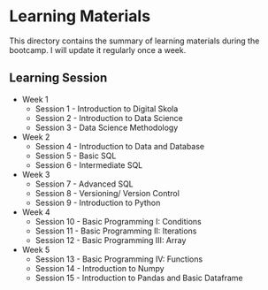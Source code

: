 # Learning Materials
This directory contains the summary of learning materials during the bootcamp. I will update it regularly once a week.

## Learning Session
- Week 1
  - Session 1 - Introduction to Digital Skola
  - Session 2 - Introduction to Data Science
  - Session 3 - Data Science Methodology
- Week 2
  - Session 4 - Introduction to Data and Database
  - Session 5 - Basic SQL
  - Session 6 - Intermediate SQL
- Week 3
  - Session 7 - Advanced SQL
  - Session 8 - Versioning/ Version Control
  - Session 9 - Introduction to Python
- Week 4
  - Session 10 - Basic Programming I: Conditions
  - Session 11 - Basic Programming II: Iterations
  - Session 12 - Basic Programming III: Array
- Week 5
  - Session 13 - Basic Programming IV: Functions
  - Session 14 - Introduction to Numpy
  - Session 15 - Introduction to Pandas and Basic Dataframe
